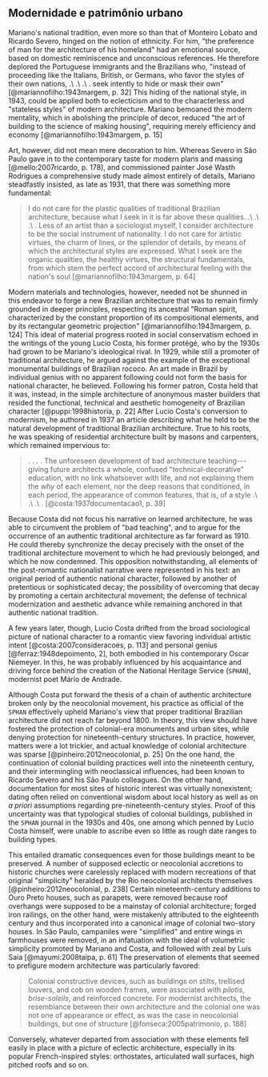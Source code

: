 Modernidade e patrimônio urbano
-------------------------------

Mariano's national tradition, even more so than that of Monteiro Lobato and Ricardo Severo, hinged on the notion of ethnicity.
For him, "the preference of man for the architecture of his homeland" had an emotional source, based on domestic reminiscence and unconscious references.
He therefore deplored the Portuguese immigrants and the Brazilians who, "instead of proceeding like the Italians, British, or Germans, who favor the styles of their own nations, .\ .\ .\ . seek intently to hide or mask their own" [@mariannofilho:1943margem, p. 32]
This hiding of the national style, in 1943, could be applied both to eclecticism and to the characterless and "stateless styles" of modern architecture.
Mariano bemoaned the modern mentality, which in abolishing the principle of decor, reduced "the art of building to the science of making housing", requiring merely efficiency and economy [@mariannofilho:1943margem, p. 15]

Art, however, did not mean mere decoration to him.
Whereas Severo in São Paulo gave in to the contemporary taste for modern plans and massing [@mello:2007ricardo, p. 178], and commissioned painter José Wasth Rodrigues a comprehensive study made almost entirely of details, Mariano steadfastly insisted, as late as 1931, that there was something more fundamental:

> I do not care for the plastic qualities of traditional Brazilian architecture, because what I seek in it is far above these qualities.
  .\ .\ .\ . Less of an artist than a sociologist myself, I consider architecture to be the social instrument of nationality.
  I do not care for artistic virtues, the charm of lines, or the splendor of details, by means of which the architectural styles are expressed.
  What I seek are the organic qualities, the healthy virtues, the structural fundamentals, from which stem the perfect accord of architectural feeling with the nation's soul [@mariannofilho:1943margem, p. 64]

Modern materials and technologies, however, needed not be shunned in this endeavor to forge a new Brazilian architecture that was to remain firmly grounded in deeper principles, respecting its ancestral "Roman spirit, characterized by the constant proportion of its compositional elements, and by its rectangular geometric projection" [@mariannofilho:1943margem, p. 124]
This ideal of material progress rooted in social conservatism echoed in the writings of the young Lucio Costa, his former protégé, who by the 1930s had grown to be Mariano's ideological rival.
In 1929, while still a promoter of traditional architecture, he argued against the example of the exceptional monumental buildings of Brazilian rococo.
An art made in Brazil by individual genius with no apparent following could not form the basis for national character, he believed.
Following his former patron, Costa held that it was, instead, in the simple architecture of anonymous master builders that resided the functional, technical and aesthetic homogeneity of Brazilian character [@puppi:1998historia, p. 22]
After Lucio Costa's conversion to modernism, he authored in 1937 an article describing what he held to be the natural development of traditional Brazilian architecture.
True to his roots, he was speaking of residential architecture built by masons and carpenters, which remained impervious to:

> . . . . The unforeseen development of bad architecture
teaching---giving future architects a whole, confused
"technical-decorative" education, with no link whatsoever with life, and
not explaining them the *why* of each element, nor the deep reasons that
conditioned, in each period, the appearance of common features, that is,
of a style .\ .\ .\ . [@costa:1937documentacao1, p. 39]

Because Costa did not focus his narrative on learned architecture, he was able to circumvent the problem of "bad teaching", and to argue for the occurrence of an authentic traditional architecture as far forward as 1910.
He could thereby synchronize the decay precisely with the onset of the traditional architecture movement to which he had previously belonged, and which he now condemned.
This opposition notwithstanding, all elements of the post-romantic nationalist narrative were represented in his text:
an original period of authentic national character, followed by another of pretentious or sophisticated decay;
the possibility of overcoming that decay by promoting a certain architectural movement;
the defense of technical modernization and aesthetic advance while remaining anchored in that authentic national tradition.

A few years later, though, Lucio Costa drifted from the broad sociological picture of national character to a romantic view favoring individual artistic intent [@costa:2007consideracoes, p. 113] and personal genius [@ferraz:1948depoimento, 2], both embodied in his contemporary Oscar Niemeyer.
In this, he was probably influenced by his acquaintance and driving force behind the creation of the National Heritage Service (`SPHAN`), modernist poet Mário de Andrade.

Although Costa put forward the thesis of a chain of authentic architecture broken only by the neocolonial movement, his practice as official of the `SPHAN` effectively upheld Mariano's view that proper traditional Brazilian architecture did not reach far beyond 1800.
In theory, this view should have fostered the protection of colonial-era monuments and urban sites, while denying protection for nineteenth-century structures.
In practice, however, matters were a lot trickier, and actual knowledge of colonial architecture was sparse [@pinheiro:2012neocolonial, p. 25]
On the one hand, the continuation of colonial building practices well into the nineteenth century, and their intermingling with neoclassical influences, had been known to Ricardo Severo and his São Paulo colleagues.
On the other hand, documentation for most sites of historic interest was virtually nonexistent;
dating often relied on conventional wisdom about local history as well as on *a priori* assumptions regarding pre-nineteenth-century styles.
Proof of this uncertainty was that typological studies of colonial buildings, published in the `SPHAN` journal in the 1930s and 40s, one among which penned by Lucio Costa himself, were unable to ascribe even so little as rough date ranges to building types.

This entailed dramatic consequences even for those buildings meant to be preserved. A number of supposed eclectic or neocolonial accretions to historic churches were carelessly replaced with modern recreations of that original "simplicity" heralded by the Rio neocolonial architects themselves [@pinheiro:2012neocolonial, p. 238]
Certain nineteenth-century additions to Ouro Preto houses, such as parapets, were removed because roof overhangs were supposed to be a mainstay of colonial architecture;
forged iron railings, on the other hand, were mistakenly attributed to the eighteenth century and thus incorporated into a canonical image of colonial two-story houses.
In São Paulo, campaniles were "simplified" and entire wings in farmhouses were removed, in an infatuation with the ideal of volumetric simplicity promoted by Mariano and Costa, and followed with zeal by Luís Saia [@mayumi:2008taipa, p. 61]
The preservation of elements that seemed to prefigure modern architecture was particularly favored:

> Colonial constructive devices, such as buildings on stilts, trellised louvers, and cob on wooden frames, were associated with *pilotis*, *brise-soleils*, and reinforced concrete.
  For modernist architects, the resemblance between their own architecture and the colonial one was not one of appearance or effect, as was the case in neocolonial buildings, but one of structure [@fonseca:2005patrimonio, p. 188]

Conversely, whatever departed from association with these elements fell easily in place with a picture of eclectic architecture, especially in its popular French-inspired styles: orthostates, articulated wall surfaces, high pitched roofs and so on.



